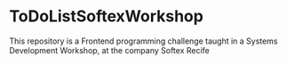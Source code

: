 # ToDoListSoftexWorkshop
This repository is a Frontend programming challenge taught in a Systems Development Workshop, at the company Softex Recife
